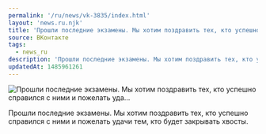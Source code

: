 ```yaml
---
permalink: '/ru/news/vk-3835/index.html'
layout: 'news.ru.njk'
title: 'Прошли последние экзамены. Мы хотим поздравить тех, кто успешно справился с ними и пожелать уда…'
source: ВКонтакте
tags:
  - news_ru
description: 'Прошли последние экзамены. Мы хотим поздравить тех, кто успешно справился с ними и пожелать уда…'
updatedAt: 1485961261
---
```

![Прошли последние экзамены. Мы хотим поздравить тех, кто успешно справился с ними и пожелать уда…](https://sun9-66.userapi.com/impf/c638221/v638221195/28f11/_CRhpSEI3Rk.jpg?size=1280x720&quality=96&sign=559c332b4f37e0ee0ce8c04c1744e51f&c_uniq_tag=UVAFuj7ZIRVpXfVC32Y6RvGLf1kIe2KXzXCO9cxT3YY&type=album)

Прошли последние экзамены. Мы хотим поздравить тех, кто успешно справился с ними и пожелать удачи тем, кто будет закрывать хвосты.
